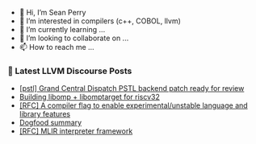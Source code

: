 - 👋 Hi, I’m Sean Perry
- 👀 I’m interested in compilers (c++, COBOL, llvm)
- 🌱 I’m currently learning ...
- 💞️ I’m looking to collaborate on ...
- 📫 How to reach me ...

<!---
s66perry/s66perry is a ✨ special ✨ repository because its `README.md` (this file) appears on your GitHub profile.
You can click the Preview link to take a look at your changes.
--->
### 📕 Latest LLVM Discourse Posts

<!-- DISCOURSE-LLVM:START -->
- [[pstl] Grand Central Dispatch PSTL backend patch ready for review](https://discourse.llvm.org/t/pstl-grand-central-dispatch-pstl-backend-patch-ready-for-review/60361#post_2)
- [Building libomp + libomptarget for riscv32](https://discourse.llvm.org/t/building-libomp-libomptarget-for-riscv32/63687#post_4)
- [[RFC] A compiler flag to enable experimental/unstable language and library features](https://discourse.llvm.org/t/rfc-a-compiler-flag-to-enable-experimental-unstable-language-and-library-features/63609#post_20)
- [Dogfood summary](https://discourse.llvm.org/t/dogfood-summary/63688#post_2)
- [[RFC] MLIR interpreter framework](https://discourse.llvm.org/t/rfc-mlir-interpreter-framework/63567?page=3#post_54)
<!-- DISCOURSE-LLVM:END -->
